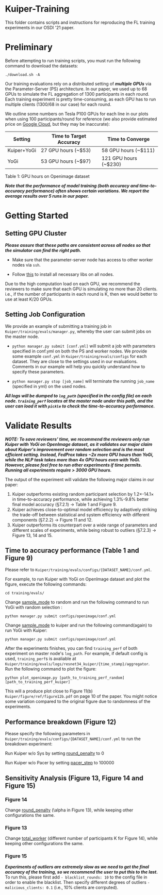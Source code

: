 # Kuiper-Training

This folder contains scripts and instructions for reproducing the FL training experiments in our OSDI '21 paper.

# Preliminary

Before attempting to run training scripts, you must run the following command to download the datasets:

```
./download.sh -A
```

Our training evaluations rely on a distributed setting of ***multiple GPUs*** via the Parameter-Server (PS) architecture. 
In our paper, we used up to 68 GPUs to simulate the FL aggregation of 1300 participants in each round. 
Each training experiment is pretty time-consuming, as each GPU has to run multiple clients (1300/68 in our case) for each round. 

We outline some numbers on Tesla P100 GPUs for each line in our plots when using 100 participants/round for reference (we also provide estimated price on [Google Cloud](https://cloud.google.com/products/calculator), but they may be inaccurate): 

| Setting      | Time to Target Accuracy  | Time to Converge |
| ----------- | ----------- | ----------- |
| Kuiper+YoGi      | 27  GPU hours (~$53)    |    58 GPU hours (~$111)   |
| YoGi             | 53  GPU hours (~$97)     |    121  GPU hours (~$230) |

Table 1: GPU hours on Openimage dataset

***Note that the performance of model training (both accuracy and time-to-accuracy performance) often shows certain variations. We report the average results over 5 runs in our paper.***
<!-- We spent more than 6000 GPU hours on our evaluations. -->

# Getting Started 


## Setting GPU Cluster

***Please assure that these paths are consistent across all nodes so that the simulator can find the right path.***

- Make sure that the parameter-server node has access to other worker nodes via ```ssh```. 

- Follow [this](https://github.com/SymbioticLab/Kuiper#getting-started) to install all necessary libs on all nodes.

Due to the high computation load on each GPU, we recommend the reviewers to make sure that each GPU is simulating no more than 20 clients. i.e., if the number of participants in each round is K, then we would better to use at least K/20 GPUs. 

## Setting Job Configuration

We provide an example of submitting a training job in ```Kuiper/training/evals/manager.py```, whereby the user can submit jobs on the master node. 

- ```python manager.py submit [conf.yml]``` will submit a job with parameters specified in conf.yml on both the PS and worker nodes. 
We provide some example ```conf.yml``` in ```Kuiper/training/evals/configs``` for each dataset. 
They are close to the settings used in our evaluations. Comments in our example will help you quickly understand how to specify these parameters. 

- ```python manager.py stop [job_name]``` will terminate the running ```job_name``` (specified in yml) on the used nodes. 


***All logs will be dumped to ```log_path``` (specified in the config file) on each node. 
```training_perf``` locates at the master node under this path, and the user can load it with ```pickle``` to check the time-to-accuracy performance.***
<!-- We also provide a script to plot this result ```python plot_openimage.py PATH_OF_training_perf_1 PATH_OF_training_perf_2```. This will save the performance in ```time_to_acc.pdf```. -->

# Validate Results

***NOTE: To save reviewers' time, we recommend the reviewers only run Kuiper with YoGi on OpenImage dataset, as it validates our major claim about Kuiper's improvement over random selection and is the most efficient setting. Instead, FedProx takes ~2x more GPU hours than YoGi, while the NLP task takes more than 4x GPU hours even with YoGi. However, please feel free to run other experiments if time permits. Running all experiments require > 3000 GPU hours.***

The output of the experiment will validate the following major claims in our paper:
1. Kuiper outperforms existing random participant selection by 1.2×-14.1× in time-to-accuracy performance, while achieving 1.3%-9.8% better final model accuracy (§7.2.1) -> Table 1 and Figure 9.
2. Kuiper achieves close-to-optimal model efficiency by adaptively striking the trade-off between statistical and system efficiency with different components (§7.2.2) -> Figure 11 and 12.
3. Kuiper outperforms its counterpart over a wide range of parameters and different scales of experiments, while being robust to outliers (§7.2.3) -> Figure 13, 14 and 15.

## Time to accuracy performance (Table 1 and Figure 9)

Please refer to ```Kuiper/training/evals/configs/{DATASET_NAME}/conf.yml```.  

For example, to run Kuiper with YoGi on OpenImage dataset and plot the figure, execute the following commands:

```
cd training/evals/
```

Change [sample_mode](https://github.com/SymbioticLab/Kuiper/blob/master/training/evals/configs/openimage/conf.yml#L37) to random and run the following command to run YoGi with random selection : 
```
python manager.py submit configs/openimage/conf.yml 
```

Change [sample_mode](https://github.com/SymbioticLab/Kuiper/blob/master/training/evals/configs/openimage/conf.yml#L37) to kuiper and run the following command(again) to run YoGi with Kuiper: 
```
python manager.py submit configs/openimage/conf.yml 
```

After the experiments finishes, you can find `training_perf` of both experiment on master node's `log_path`. For example, if default config is used, `training_perf`s is avaliable at `Kuiper/training/evals/logs/resnet34_kuiper/{time_stamp}/aggregator`. Run the following command to plot the figure: 
```
python plot_openimage.py [path_to_training_perf_random] [path_to_training_perf_kuiper] 
```

This will a produce plot close to Figure 11(b) `Kuiper/figure/ref/figure12b.pdf` on page 10 of the paper. You might notice some variation compared to the original figure due to randomness of the experiments.

## Performance breakdown (Figure 12)

Please specify the following parameters in ```Kuiper/training/evals/configs/{DATASET_NAME}/conf.yml``` to run the breakdown experiment:  

Run Kuiper w/o Sys by setting [round_penalty](https://github.com/SymbioticLab/Kuiper/blob/master/training/evals/configs/openimage/conf.yml#L40) to 0

Run Kuiper w/o Pacer by setting [pacer_step]() to 100000

## Sensitivity Analysis (Figure 13, Figure 14 and Figure 15)

### Figure 14 

Change [round_penalty](https://github.com/SymbioticLab/Kuiper/blob/master/training/evals/configs/openimage/conf.yml#L40) (\alpha in Figure 13), while keeping other configurations the same. 

### Figure 13

Change [total_worker](https://github.com/SymbioticLab/Kuiper/blob/master/training/evals/configs/speech/conf.yml#L32) (different number of participants K for Figure 14), while keeping other configurations the same. 

### Figure 15

***Experiments of outliers are extremely slow as we need to get the final accuracy of the training, so we recommend the user to put this to the last.***
To run this, please first add ```- blacklist_rounds: 10``` to the config file in order to enable the blacklist. Then specify different degrees of outliers ```- malicious_clients: 0.1``` (i.e., 10% clients are corrputed). 
